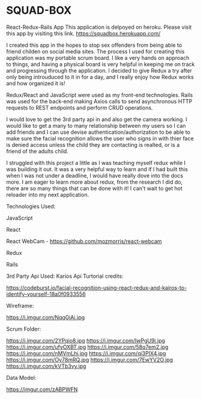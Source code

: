 # SQUAD-BOX

React-Redux-Rails App 
This application is delpoyed on heroku. Please visit this app by visiting this link. https://squadbox.herokuapp.com/

I created this app in the hopes to stop sex offenders from being able to friend childen on social media sites. 
The process I used for creating this application was my portable scrum board. I like a very hands on approach to things, and having a physical board is very helpful in keeping me on track and progressing through the application. 
I decided to give Redux a try after only being introuduced to it in for a day, and I really enjoy how Redux works and how organized it is!

Redux/React and JavaScript were used as my front-end technologies.
Rails was used for the back-end making Axios calls to send asynchronous HTTP requests to REST endpoints and perform CRUD operations.

I would love to get the 3rd party api in and also get the camera working. I would like to get a many to many relationship between my users so I can add friends and I can use devise authentication/authorization to be able to make sure the facial recognition allows the user who signs in with thier face is denied access unless the child they are contacting is realted, or is a friend of the adults child. 

I struggled with this project a little as I was teaching myself redux while I was building it out. It was a very helpful way to learn and if I had built this when I was not under a deadline, I would have really dove into the docs more. I am eager to learn more about redux, from the research I did do, there are so many things that can be done with it! I can't wait to get hot reloader into my next application. 

Technologies Used:

JavaScript

React

React WebCam - https://github.com/mozmorris/react-webcam

Redux

Rails 


3rd Party Api Used:
Karios Api
Turtorial credits:

https://codeburst.io/facial-recognition-using-react-redux-and-kairos-to-identify-yourself-18a0f0933556

Wireframe:

https://i.imgur.com/NqqGjAi.jpg

Scrum Folder:

https://i.imgur.com/2YPqio8.jpg
https://i.imgur.com/IwPgU9i.jpg
https://i.imgur.com/ufyOXBT.jpg
https://i.imgur.com/58q7em2.jpg
https://i.imgur.com/nMVmLhi.jpg
https://i.imgur.com/qi3PIX4.jpg
https://i.imgur.com/Oy78mRQ.jpg
https://i.imgur.com/7EwYV2O.jpg
https://i.imgur.com/kVTb3vy.jpg


Data Model:

https://imgur.com/zABPWFN

